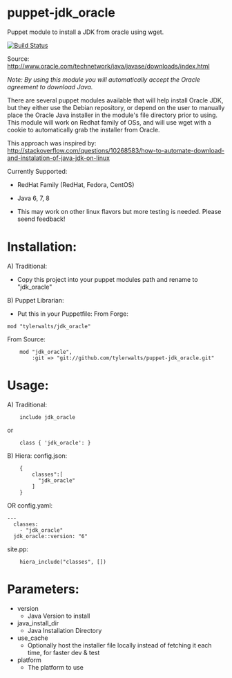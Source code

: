 puppet-jdk_oracle
=================

Puppet module to install a JDK from oracle using wget.

[![Build Status](https://travis-ci.org/tylerwalts/puppet-jdk_oracle.png?branch=master)](https://travis-ci.org/tylerwalts/puppet-jdk_oracle)

Source: http://www.oracle.com/technetwork/java/javase/downloads/index.html

_Note:  By using this module you will automatically accept the Oracle agreement to download Java._

There are several puppet modules available that will help install Oracle JDK, but they either use the Debian repository, or depend on the user to manually place the Oracle Java installer in the module's file directory prior to using.  This module will work on Redhat family of OSs, and will use wget with a cookie to automatically grab the installer from Oracle.

This approach was inspired by: http://stackoverflow.com/questions/10268583/how-to-automate-download-and-instalation-of-java-jdk-on-linux


Currently Supported:
*  RedHat Family (RedHat, Fedora, CentOS)
*  Java 6, 7, 8

*  This may work on other linux flavors but more testing is needed.  Please seend feedback!

Installation:
=============


A) Traditional:
* Copy this project into your puppet modules path and rename to "jdk_oracle"

B) Puppet Librarian:
* Put this in your Puppetfile:
From Forge:
```
mod "tylerwalts/jdk_oracle"
```

From Source:
```
    mod "jdk_oracle",
        :git => "git://github.com/tylerwalts/puppet-jdk_oracle.git"
```


Usage:
======

A)  Traditional:
```
    include jdk_oracle
```
or
```
    class { 'jdk_oracle': }
```


B) Hiera:
config.json:
```
    {
        classes":[
          "jdk_oracle"
        ]
    }
```
OR
config.yaml:
```
---
  classes:
    - "jdk_oracle"
  jdk_oracle::version: "6"
```

site.pp:
```
    hiera_include("classes", [])
```


Parameters:
===========

* version
    *  Java Version to install
*  java_install_dir
    *  Java Installation Directory
*  use_cache
    *  Optionally host the installer file locally instead of fetching it each time, for faster dev & test
*  platform
    *  The platform to use


